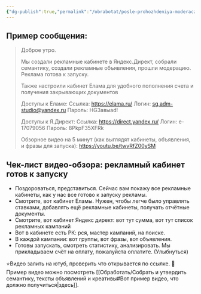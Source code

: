 ```yaml
---
{"dg-publish":true,"permalink":"/obrabotat/posle-prohozhdeniya-moderaczii-otpravit-klientu-dostupy-k-reklamnomu-kabinetu-i-napisat-chto-gotovy-k-zapusku-zapisat-video/"}
---
```


## Пример сообщения:
> Доброе утро.
> 
> Мы создали рекламные кабинете в Яндекс.Директ, собрали семантику, создали рекламные объявления, прошли модерацию. Реклама готова к запуску.
> 
> Также настроили кабинет Елама для удобного пополнения счета и получения закрывающих документов
> 
> Доступы к Еламе:
> Ссылка: https://elama.ru/
> Логин: sg.adm-studio@yandex.ru
> Пароль: HG3авыаd!
> 
> Доступы к Я.Директ:
> Ссылка: https://direct.yandex.ru/ Логин: e-17079056
> Пароль: 8PkpF35XFRk
>  
> Обзорное видео на 5 минут (как выглядят кабинеты, объявления, и фразы для запуска): https://youtu.be/twvRfZ00ySM


## Чек-лист видео-обзора: рекламный кабинет готов к запуску
- Поздороваться, представиться. Сейчас вам покажу все рекламные кабинеты, как у нас все готово к запуску рекламы.
- Смотрите, вот кабинет Еламы. Нужен, чтобы легче было управлять ставками, добавлять ещё рекламные кабинеты, получать отчётные документы.
- Смотрите, вот кабинет Яндекс директ: вот тут сумма, вот тут список рекламных кампаний
- Вот в кабинете есть РК: рся, мастер кампаний, на поиске.
- В каждой кампании: вот группы, вот фразы, вот объявления.
- Готовы запускать, смотреть статистику, анализировать. Мы прикладываем счёт на оплату, пожалуйста оплатите. (Улыбнуться)

⭐Видео залить на ютуб, проверить что открывается по ссылке.
📔 Пример видео можно посмотреть [[Обработать/Собрать и утвердить семантику, тексты объявлений и креативы#Вот пример видео, что должно получиться\|здесь]]. 